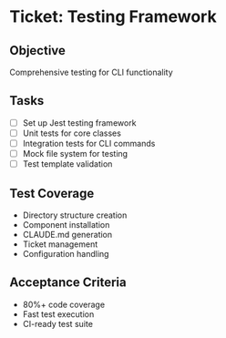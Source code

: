# Ticket: Testing Framework

## Objective
Comprehensive testing for CLI functionality

## Tasks
- [ ] Set up Jest testing framework
- [ ] Unit tests for core classes
- [ ] Integration tests for CLI commands
- [ ] Mock file system for testing
- [ ] Test template validation

## Test Coverage
- Directory structure creation
- Component installation
- CLAUDE.md generation
- Ticket management
- Configuration handling

## Acceptance Criteria
- 80%+ code coverage
- Fast test execution
- CI-ready test suite